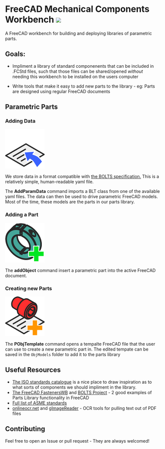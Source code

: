 # FreeCAD Mechanical Components Workbench ![](Icons/WBIcon.svg)

A FreeCAD workbench for building and deploying libraries of parametric parts.

## Goals:

- Impliment a library of standard componenents that can be included in .FCStd files, such that those files can be shared/opened _without_ needing this workbench to be installed on the users computer

- Write tools that make it easy to add new parts to the library - eg: Parts are designed using regular FreeCAD documents

## Parametric Parts

### Adding Data

![](Icons/AddParamData.svg)

We store data in a format compatible with [the BOLTS specification.](https://www.bolts-library.org/en/docs/0.3/specification.html) This is a relatively simple, human-readable yaml file.

The **AddParamData** command imports a BLT class from one of the available yaml files. The data can then be used to drive parametric FreeCAD models. Most of the time, these models are the parts in our parts library.

### Adding a Part 

![](Icons/AddObject.svg)

The **addObject** command insert a parametric part into the active FreeCAD document.

### Creating new Parts

![](Icons/PObjTemplate.svg)

The **PObjTemplate** command opens a tempalte FreeCAD file that the user can use to create a new parametric part in. The edited tempate can be saved in the `ObjModels` folder to add it to the parts library

## Useful Resources

- [The ISO standards catalogue](https://www.iso.org/standards-catalogue/browse-by-ics.html) is a nice place to draw inspiration as to what sorts of components we should impliment in the library.
- [The FreeCAD FastenersWB](https://github.com/shaise/FreeCAD_FastenersWB) and [BOLTS Project](https://github.com/boltsparts/BOLTS) - 2 good examples of Parts Library functionality in FreeCAD
- [Full list of ASME standards](https://www.asme.org/codes-standards/find-codes-standards)
- [onlineocr.net](https://www.onlineocr.net/) and [gImageReader](https://github.com/manisandro/gImageReader) - OCR tools for pulling text out of PDF files

## Contributing

Feel free to open an Issue or pull request - They are always welcomed!